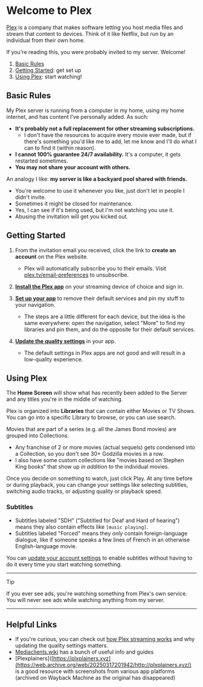 # Welcome to Plex

[Plex](https://www.plex.tv/) is a company that makes software letting you host media files and stream that content to devices. Think of it like Netflix, but run by an individual from their own home.

If you're reading this, you were probably invited to my server. Welcome!

1. [Basic Rules](#basic-rules)
2. [Getting Started](#getting-started): get set up
3. [Using Plex](#using-plex): start watching!


## Basic Rules
My Plex server is running from a computer in my home, using my home internet, and has content I've personally added. As such:

* **It's probably not a full replacement for other streaming subscriptions.**
  * I don't have the resources to acquire every movie ever made, but if there's something you'd like me to add, let me know and I'll do what I can to find it (within reason).
* **I cannot 100% guarantee 24/7 availability.** It's a computer, it gets restarted sometimes.
* **You may not share your account with others.**

An analogy I like: **my server is like a backyard pool shared with friends.**
* You're welcome to use it whenever you like, just don't let in people I didn't invite.
* Sometimes it might be closed for maintenance.
* Yes, I can see if it's being used, but I'm not watching you use it.
* Abusing the invitation will get you kicked out.

## Getting Started
1. From the invitation email you received, click the link to **create an account** on the Plex website.
   * Plex will automatically subscribe you to their emails. Visit [plex.tv/email-preferences](https://www.plex.tv/email-preferences/) to unsubscribe.

2. **[Install the Plex app](https://www.plex.tv/apps-devices/)** on your streaming device of choice and sign in.

3. **[Set up your app](https://support.plex.tv/articles/customizing-the-apps/#toc-0)** to remove their default services and pin my stuff to your navigation.
   * The steps are a little different for each device, but the idea is the same everywhere: open the navigation, select "More" to find my libraries and pin them, and do the opposite for their default services.

4. **[Update the quality settings](https://mediaclients.wiki/en/Plex#streaming-clients)** in your app.
   * The default settings in Plex apps are not good and will result in a low-quality experience.

## Using Plex
The **Home Screen** will show what has recently been added to the Server and any titles you're in the middle of watching.

Plex is organized into **Libraries** that can contain either Movies or TV Shows. You can go into a specific Library to browse, or you can use search.

Movies that are part of a series (e.g. all the James Bond movies) are grouped into Collections.
* Any franchise of 2 or more movies (actual sequels) gets condensed into a Collection, so you don't see 30+ Godzilla movies in a row.
* I also have some custom collections like "movies based on Stephen King books" that show up _in addition to_ the individual movies.

Once you decide on something to watch, just click Play. At any time before or during playback, you can change your settings like selecting subtitles, switching audio tracks, or adjusting quality or playback speed.

### Subtitles
* Subtitles labeled "SDH" ("Subtitled for Deaf and Hard of hearing") means they also contain effects like `[music playing]`.
* Subtitles labeled "Forced" means they _only_ contain foreign-language dialogue, like if someone speaks a few lines of French in an otherwise English-language movie.

You can [update your account settings](Account%20Settings.md) to enable subtitles without having to do it every time you start watching something.

-----

> [!TIP]
> If you ever see ads, you're watching something from Plex's own service. You will never see ads while watching anything from my server.

-----

## Helpful Links
* If you're curious, you can check out [how Plex streaming works](How%20It%20Works.md) and why updating the quality settings matters.
* [Mediaclients.wiki](https://mediaclients.wiki/en/Plex) has a bunch of useful info and guides
* [Plexplainers]([https://plxplainers.xyz](https://web.archive.org/web/20250317201942/http://plxplainers.xyz/) is a good resource with screenshots from various app platforms (archived on Wayback Machine as the original has disappeared)

